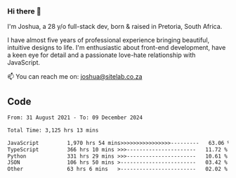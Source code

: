 ### Hi there 👋

I'm Joshua, a 28 y/o full-stack dev, born & raised in Pretoria, South Africa. 

I have almost five years of professional experience bringing beautiful, intuitive designs to life. I'm enthusiastic about front-end development, have a keen eye for detail and a passionate love-hate relationship with JavaScript.

📫 You can reach me on: joshua@sitelab.co.za

## **Code**

<!--START_SECTION:waka-->

```txt
From: 31 August 2021 - To: 09 December 2024

Total Time: 3,125 hrs 13 mins

JavaScript         1,970 hrs 54 mins>>>>>>>>>>>>>>>>---------   63.06 %
TypeScript         366 hrs 10 mins >>>----------------------   11.72 %
Python             331 hrs 29 mins >>>----------------------   10.61 %
JSON               106 hrs 50 mins >------------------------   03.42 %
Other              63 hrs 6 mins   >------------------------   02.02 %
```

<!--END_SECTION:waka-->
